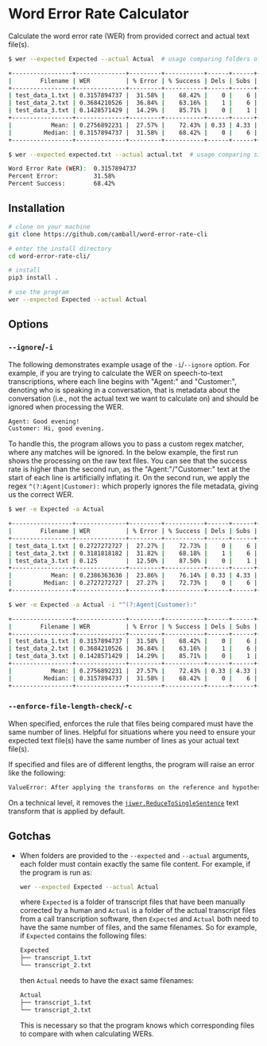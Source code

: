 # Word Error Rate Calculator

Calculate the word error rate (WER) from provided correct and actual text file(s).

```sh
$ wer --expected Expected --actual Actual  # usage comparing folders of corresponding files

+-----------------+--------------+---------+-----------+------+------+---------+
|        Filename | WER          | % Error | % Success | Dels | Subs | Inserts |
+-----------------+--------------+---------+-----------+------+------+---------+
| test_data_1.txt | 0.3157894737 |  31.58% |    68.42% |    0 |    6 |       0 |
| test_data_2.txt | 0.3684210526 |  36.84% |    63.16% |    1 |    6 |       0 |
| test_data_3.txt | 0.1428571429 |  14.29% |    85.71% |    0 |    1 |       0 |
+-----------------+--------------+---------+-----------+------+------+---------+
|           Mean: | 0.2756892231 |  27.57% |    72.43% | 0.33 | 4.33 |       0 |
|         Median: | 0.3157894737 |  31.58% |    68.42% |    0 |    6 |       0 |
+-----------------+--------------+---------+-----------+------+------+---------+

$ wer --expected expected.txt --actual actual.txt  # usage comparing single files

Word Error Rate (WER):  0.3157894737
Percent Error:          31.58%
Percent Success:        68.42%
```

## Installation

```sh
# clone on your machine
git clone https://github.com/camball/word-error-rate-cli

# enter the install directory
cd word-error-rate-cli/

# install
pip3 install .

# use the program
wer --expected Expected --actual Actual
```

## Options

### `--ignore`/`-i`

The following demonstrates example usage of the `-i`/`--ignore` option. For example, if you are trying to calculate the WER on speech-to-text transcriptions, where each line begins with "Agent:" and "Customer:", denoting who is speaking in a conversation, that is metadata about the conversation (i.e., not the actual text we want to calculate on) and should be ignored when processing the WER.

```txt
Agent: Good evening!
Customer: Hi, good evening.
```

To handle this, the program allows you to pass a custom regex matcher, where any matches will be ignored. In the below example, the first run shows the processing on the raw text files. You can see that the success rate is higher than the second run, as the "Agent:"/"Customer:" text at the start of each line is artificially inflating it. On the second run, we apply the regex `^(?:Agent|Customer):` which properly ignores the file metadata, giving us the correct WER.

```sh
$ wer -e Expected -a Actual

+-----------------+--------------+---------+-----------+------+------+---------+
|        Filename | WER          | % Error | % Success | Dels | Subs | Inserts |
+-----------------+--------------+---------+-----------+------+------+---------+
| test_data_1.txt | 0.2727272727 |  27.27% |    72.73% |    0 |    6 |       0 |
| test_data_2.txt | 0.3181818182 |  31.82% |    68.18% |    1 |    6 |       0 |
| test_data_3.txt | 0.125        |  12.50% |    87.50% |    0 |    1 |       0 |
+-----------------+--------------+---------+-----------+------+------+---------+
|           Mean: | 0.2386363636 |  23.86% |    76.14% | 0.33 | 4.33 |       0 |
|         Median: | 0.2727272727 |  27.27% |    72.73% |    0 |    6 |       0 |
+-----------------+--------------+---------+-----------+------+------+---------+

$ wer -e Expected -a Actual -i "^(?:Agent|Customer):"

+-----------------+--------------+---------+-----------+------+------+---------+
|        Filename | WER          | % Error | % Success | Dels | Subs | Inserts |
+-----------------+--------------+---------+-----------+------+------+---------+
| test_data_1.txt | 0.3157894737 |  31.58% |    68.42% |    0 |    6 |       0 |
| test_data_2.txt | 0.3684210526 |  36.84% |    63.16% |    1 |    6 |       0 |
| test_data_3.txt | 0.1428571429 |  14.29% |    85.71% |    0 |    1 |       0 |
+-----------------+--------------+---------+-----------+------+------+---------+
|           Mean: | 0.2756892231 |  27.57% |    72.43% | 0.33 | 4.33 |       0 |
|         Median: | 0.3157894737 |  31.58% |    68.42% |    0 |    6 |       0 |
+-----------------+--------------+---------+-----------+------+------+---------+
```

### `--enforce-file-length-check`/`-c`

When specified, enforces the rule that files being compared must have the same number of lines. Helpful for situations where you need to ensure your expected text file(s) have the same number of lines as your actual text file(s).

If specified and files are of different lengths, the program will raise an error like the following:

```txt
ValueError: After applying the transforms on the reference and hypothesis sentences, their lengths must match. Instead got 13 reference and 15 hypothesis sentences.
```

On a technical level, it removes the [`jiwer.ReduceToSingleSentence`](https://jitsi.github.io/jiwer/reference/transforms/#transforms.ReduceToSingleSentence) text transform that is applied by default.

## Gotchas

- When folders are provided to the `--expected` and `--actual` arguments, each folder must contain exactly the same file content. For example, if the program is run as:

    ```sh
    wer --expected Expected --actual Actual
    ```

    where `Expected` is a folder of transcript files that have been manually corrected by a human and `Actual` is a folder of the actual transcript files from a call transcription software, then `Expected` and `Actual` both need to have the same number of files, and the same filenames. So for example, if `Expected` contains the following files:

    ```txt
    Expected
    ├── transcript_1.txt
    └── transcript_2.txt
    ```

    then `Actual` needs to have the exact same filenames:

    ```txt
    Actual
    ├── transcript_1.txt
    └── transcript_2.txt
    ```

    This is necessary so that the program knows which corresponding files to compare with when calculating WERs.
